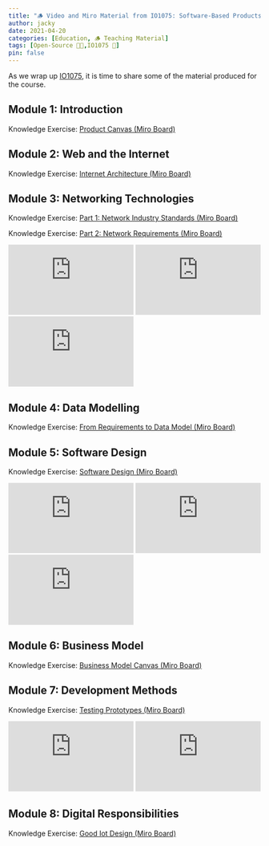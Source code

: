 ```yaml
---
title: "🪵 Video and Miro Material from IO1075: Software-Based Products"
author: jacky
date: 2021-04-20
categories: [Education, 🪵 Teaching Material]
tags: [Open-Source 👐🏼,IO1075 📖]
pin: false
---
```


As we wrap up [IO1075](/posts/edu-io1075), it is time to share some of the material produced for the course.

## Module 1: Introduction

Knowledge Exercise: [Product Canvas (Miro Board)](https://miro.com/app/board/o9J_l4c7G5Q=/)

## Module 2: Web and the Internet

Knowledge Exercise: [Internet Architecture (Miro Board)](https://miro.com/app/board/o9J_l4cGhOU=/)

## Module 3: Networking Technologies

Knowledge Exercise: [Part 1: Network Industry Standards (Miro Board)](https://miro.com/app/board/o9J_l4cGhWU=/)


Knowledge Exercise: [Part 2: Network Requirements (Miro Board)](https://miro.com/app/board/o9J_l4cGhZg=/)

<iframe width="250" height="140" src="https://www.youtube-nocookie.com/embed/52x_vh5aKXE" title="YouTube video player" frameborder="0" allow="accelerometer; autoplay; clipboard-write; encrypted-media; gyroscope; picture-in-picture" allowfullscreen></iframe>

<iframe width="250" height="140" src="https://www.youtube-nocookie.com/embed/PsNiLn-S8WM" title="YouTube video player" frameborder="0" allow="accelerometer; autoplay; clipboard-write; encrypted-media; gyroscope; picture-in-picture" allowfullscreen></iframe>

<iframe width="250" height="140" src="https://www.youtube-nocookie.com/embed/EoyTNTo71_0" title="YouTube video player" frameborder="0" allow="accelerometer; autoplay; clipboard-write; encrypted-media; gyroscope; picture-in-picture" allowfullscreen></iframe>

## Module 4: Data Modelling

Knowledge Exercise: [From Requirements to Data Model (Miro Board)](https://miro.com/app/board/o9J_l4cHer0=/)

## Module 5: Software Design

Knowledge Exercise: [Software Design (Miro Board)](https://miro.com/app/board/o9J_l4cPSrI=/)

<iframe width="250" height="140" src="https://www.youtube-nocookie.com/embed/t1lnlbu9FzE" title="YouTube video player" frameborder="0" allow="accelerometer; autoplay; clipboard-write; encrypted-media; gyroscope; picture-in-picture" allowfullscreen></iframe>

<iframe width="250" height="140" src="https://www.youtube-nocookie.com/embed/j1Hi_a-CmLQ" title="YouTube video player" frameborder="0" allow="accelerometer; autoplay; clipboard-write; encrypted-media; gyroscope; picture-in-picture" allowfullscreen></iframe>

<iframe width="250" height="140" src="https://www.youtube-nocookie.com/embed/s5AFWr_wkMM" title="YouTube video player" frameborder="0" allow="accelerometer; autoplay; clipboard-write; encrypted-media; gyroscope; picture-in-picture" allowfullscreen></iframe>

## Module 6: Business Model

Knowledge Exercise: [Business Model Canvas (Miro Board)](https://miro.com/app/board/o9J_l4cPSzQ=/)

## Module 7: Development Methods

Knowledge Exercise: [Testing Prototypes (Miro Board)](https://miro.com/app/board/o9J_l4cLvsY=/)

<iframe width="250" height="140" src="https://www.youtube-nocookie.com/embed/Q0u80UyZFUU" title="YouTube video player" frameborder="0" allow="accelerometer; autoplay; clipboard-write; encrypted-media; gyroscope; picture-in-picture" allowfullscreen></iframe>

<iframe width="250" height="140" src="https://www.youtube-nocookie.com/embed/Nd7Ee2LBJic" title="YouTube video player" frameborder="0" allow="accelerometer; autoplay; clipboard-write; encrypted-media; gyroscope; picture-in-picture" allowfullscreen></iframe>

## Module 8: Digital Responsibilities

Knowledge Exercise: [Good Iot Design (Miro Board)](https://miro.com/app/board/o9J_l4cPG9k=/)